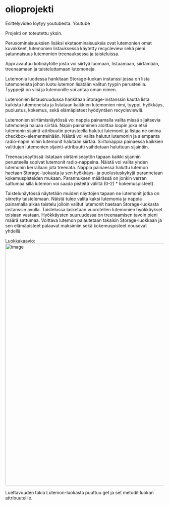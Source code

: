 # olioprojekti

Esittelyvideo löytyy youtubesta: <a src='https://youtu.be/RF55tzujevI'> Youtube </a>

Projekti on toteutettu yksin.

Perusominaisuuksien lisäksi ekstaominaisuuksia ovat lutemonien omat kuvakkeet, lutemonien listauksessa käytetty recycleview sekä pieni satunnaisuus lutemonien treenauksessa ja taisteluissa.

Appi avautuu kotinäytölle josta voi siirtyä luomaan, listaamaan, siirtämään, treenaamaan ja taisteluttamaan lutemoneja. 

Lutemonia luodessa hankitaan Storage-luokan instanssi jossa on lista lutemoneista johon luotu lutemon lisätään valitun tyypin perusteella. Tyyppejä on viisi ja lutemonille voi antaa oman nimen.

Lutemonien listausruudussa hankitaan Storage-instanssin kautta lista kaikista lutemoneista ja listataan kaikkien lutemonien nimi, tyyppi, hyökkäys, puolustus, kokemus, sekä elämäpisteet hyödyntäen recycleviewiä.

Lutemonien siirtämisnäytössä voi nappia painamalla valita missä sijaitsevia lutemoneja haluaa siirtää. Napin painaminen aloittaa loopin joka etsii lutemonin sijainti-attribuutin perusteella halutut lutemonit ja listaa ne omina checkbox-elementteinään. Näistä voi valita halutut lutemonin ja alempanta radio-napin mihin lutemonit halutaan siirtää. Siirtonappia painaessa kaikkien valittujen lutemonien sijainti-attribuutti vaihdetaan haluttuun sijaintiin.

Treenausnäytössä listataan siirtämisnäytön tapaan kaikki sijannin perusteella sopivat lutemonit radio-nappeina. Näistä voi valita yhden lutemonin kerrallaan jota treenata. Nappia painaessa haluttu lutemon  haetaan Storage-luokasta ja sen hyökkäys- ja puolustuskykyjä parannetaan kokemuspisteiden mukaan. Parannuksen määrässä on jonkin verran sattumaa sillä lutemon voi saada pisteitä väliltä (0-2) * kokemuspisteet).

Taistelunäytössä näytetään muiden näyttöjen tapaan ne lutemonit jotka on siirretty taistelemaan. Näistä tulee valita kaksi lutemonia ja nappia painamalla alkaa taistelu jolloin valitut lutemonit haetaan Storage-luokasta instanssin avulla. Taistelussa lasketaan vuorotellen lutemonien hyökkäykset toisiaan vastaan. Hyökkäysten suuruudessa on  treenaamisen tavoin pieni määrä sattumaa. Voittava lutemon palautetaan takaisin Storage-luokkaan ja sen elämäpisteet palaavat maksimiin sekä kokemuspisteet nousevat yhdellä.

Luokkakaavio: <img width="764" alt="image" src="https://user-images.githubusercontent.com/107469352/234818060-39e534e9-5625-49f8-8e34-5927711e7c1c.png">

Luettavuuden takia Lutemon-luokasta puuttuu get ja set metodit luokan attribuuteille.
